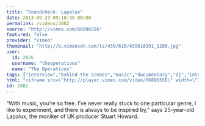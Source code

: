 ```yaml
---
title: "Soundcheck: Lapalux"
date: 2013-09-23 09:10:35 00:00
permalink: /videos/2082
source: "http://vimeo.com/66896556"
featured: false
provider: "Vimeo"
thumbnail: "http://b.vimeocdn.com/ts/439/610/439610191_1280.jpg"
user:
  id: 2076
  username: "theoperatives"
  name: "The Operatives"
tags: ["interview","behind the scenes","music","documentary","dj","internet","melbourne","australia","the operatives","producer","backstage","brainfeeder","lapalux"]
html: "<iframe src=\"http://player.vimeo.com/video/66896556\" width=\"1280\" height=\"720\" frameborder=\"0\" webkitallowfullscreen mozallowfullscreen allowfullscreen></iframe>"
id: 2082
---
```


“With music, you’re so free. I’ve never really stuck to one particular genre, I like to experiment, and there is always to be inspired by,” says 25-year-old Lapalux, the moniker of UK producer Stuart Howard.